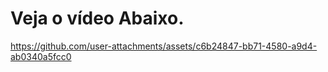 # Veja o vídeo Abaixo.



https://github.com/user-attachments/assets/c6b24847-bb71-4580-a9d4-ab0340a5fcc0

